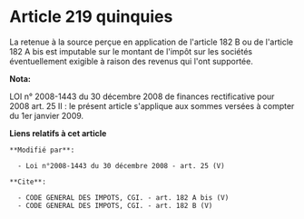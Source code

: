# Article 219 quinquies

La retenue à la source perçue en application de l'article 182 B ou de l'article 182 A bis est imputable sur le montant de
l'impôt sur les sociétés éventuellement exigible à raison des revenus qui l'ont supportée.

**Nota:**

LOI n° 2008-1443 du 30 décembre 2008 de finances rectificative pour 2008 art. 25 II : le présent article s'applique aux
sommes versées à compter du 1er janvier 2009.

**Liens relatifs à cet article**

	**Modifié par**:

	  - Loi n°2008-1443 du 30 décembre 2008 - art. 25 (V)

	**Cite**:

	  - CODE GENERAL DES IMPOTS, CGI. - art. 182 A bis (V)
	  - CODE GENERAL DES IMPOTS, CGI. - art. 182 B (V)

